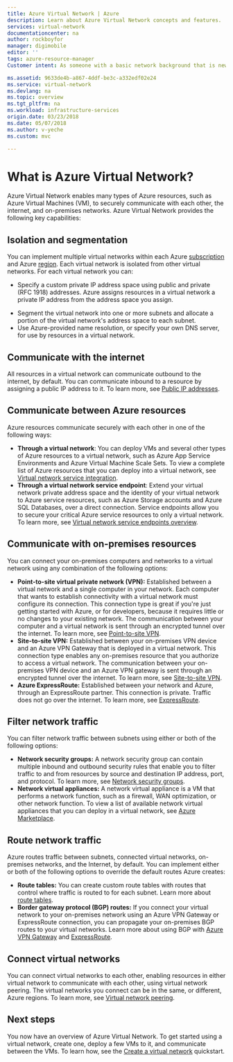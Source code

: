 ```yaml
---
title: Azure Virtual Network | Azure
description: Learn about Azure Virtual Network concepts and features.
services: virtual-network
documentationcenter: na
author: rockboyfor
manager: digimobile
editor: ''
tags: azure-resource-manager
Customer intent: As someone with a basic network background that is new to Azure, I want to understand the capabilities of Azure Virtual Network, so that my Azure resources such as VMs, can securely communicate with each other, the internet, and my on-premises resources.

ms.assetid: 9633de4b-a867-4ddf-be3c-a332edf02e24
ms.service: virtual-network
ms.devlang: na
ms.topic: overview
ms.tgt_pltfrm: na
ms.workload: infrastructure-services
origin.date: 03/23/2018
ms.date: 05/07/2018
ms.author: v-yeche
ms.custom: mvc

---
```

# What is Azure Virtual Network?

Azure Virtual Network enables many types of Azure resources, such as Azure Virtual Machines (VM), to securely communicate with each other, the internet, and on-premises networks. Azure Virtual Network provides the following key capabilities: 

<a name="isolation"></a>
## Isolation and segmentation

You can implement multiple virtual networks within each Azure [subscription](../azure-glossary-cloud-terminology.md?toc=%2fvirtual-network%2ftoc.json#subscription) and Azure [region](../azure-glossary-cloud-terminology.md?toc=%2fvirtual-network%2ftoc.json#region). Each virtual network is isolated from other virtual networks. For each virtual network you can:
- Specify a custom private IP address space using public and private (RFC 1918) addresses. Azure assigns resources in a virtual network a private IP address from the address space you assign.
<!-- Not Available on #region -->
- Segment the virtual network into one or more subnets and allocate a portion of the virtual network's address space to each subnet.
- Use Azure-provided name resolution, or specify your own DNS server, for use by resources in a virtual network.

<a name="internet"></a>
## Communicate with the internet

All resources in a virtual network can communicate outbound to the internet, by default. You can communicate inbound to a resource by assigning a public IP address to it. To learn more, see [Public IP addresses](virtual-network-public-ip-address.md).

<a name="within-vnet"></a>
## Communicate between Azure resources

Azure resources communicate securely with each other in one of the following ways:

- **Through a virtual network**: You can deploy VMs and several other types of Azure resources to a virtual network, such as Azure App Service Environments and Azure Virtual Machine Scale Sets. To view a complete list of Azure resources that you can deploy into a virtual network, see [Virtual network service integration](virtual-network-for-azure-services.md). 
- **Through a virtual network service endpoint**: Extend your virtual network private address space and the identity of your virtual network to Azure service resources, such as Azure Storage accounts and Azure SQL Databases, over a direct connection. Service endpoints allow you to secure your critical Azure service resources to only a virtual network. To learn more, see [Virtual network service endpoints overview](virtual-network-service-endpoints-overview.md).

<a name="connect-on-premises"></a>
## Communicate with on-premises resources

You can connect your on-premises computers and networks to a virtual network using any combination of the following options:

- **Point-to-site virtual private network (VPN):** Established between a virtual network and a single computer in your network. Each computer that wants to establish connectivity with a virtual network must configure its connection. This connection type is great if you're just getting started with Azure, or for developers, because it requires little or no changes to your existing network. The communication between your computer and a virtual network is sent through an encrypted tunnel over the internet. To learn more, see [Point-to-site VPN](../vpn-gateway/vpn-gateway-about-vpngateways.md?toc=%2fvirtual-network%2ftoc.json#P2S).
- **Site-to-site VPN:** Established between your on-premises VPN device and an Azure VPN Gateway that is deployed in a virtual network. This connection type enables any on-premises resource that you authorize to access a virtual network. The communication between your on-premises VPN device and an Azure VPN gateway is sent through an encrypted tunnel over the internet. To learn more, see [Site-to-site VPN](../vpn-gateway/vpn-gateway-about-vpngateways.md?toc=%2fvirtual-network%2ftoc.json#s2smulti).
- **Azure ExpressRoute:** Established between your network and Azure, through an ExpressRoute partner. This connection is private. Traffic does not go over the internet. To learn more, see [ExpressRoute](../vpn-gateway/vpn-gateway-about-vpngateways.md?toc=%2fvirtual-network%2ftoc.json#ExpressRoute).

<a name="filtering"></a>
## Filter network traffic
You can filter network traffic between subnets using either or both of the following options:
- **Network security groups:** A network security group can contain multiple inbound and outbound security rules that enable you to filter traffic to and from resources by source and destination IP address, port, and protocol. To learn more, see [Network security groups](security-overview.md#network-security-groups).
- **Network virtual appliances:** A network virtual appliance is a VM that performs a network function, such as a firewall, WAN optimization, or other network function. To view a list of available network virtual appliances that you can deploy in a virtual network, see [Azure Marketplace](https://market.azure.cn/zh-cn/marketplace/apps?search=networking&page=1&subcategories=appliances).

<a name="routing"></a>
## Route network traffic

Azure routes traffic between subnets, connected virtual networks, on-premises networks, and the Internet, by default. You can implement either or both of the following options to override the default routes Azure creates:
- **Route tables:** You can create custom route tables with routes that control where traffic is routed to for each subnet. Learn more about [route tables](virtual-networks-udr-overview.md#user-defined).
- **Border gateway protocol (BGP) routes:** If you connect your virtual network to your on-premises network using an Azure VPN Gateway or ExpressRoute connection, you can propagate your on-premises BGP routes to your virtual networks. Learn more about using BGP with [Azure VPN Gateway](../vpn-gateway/vpn-gateway-bgp-overview.md?toc=%2fvirtual-network%2ftoc.json) and [ExpressRoute](../expressroute/expressroute-routing.md?toc=%2fvirtual-network%2ftoc.json#dynamic-route-exchange).

## Connect virtual networks

You can connect virtual networks to each other, enabling resources in either virtual network to communicate with each other, using virtual network peering. The virtual networks you connect can be in the same, or different, Azure regions. To learn more, see [Virtual network peering](virtual-network-peering-overview.md).

## Next steps

You now have an overview of Azure Virtual Network. To get started using a virtual network, create one, deploy a few VMs to it, and communicate between the VMs. To learn how, see the [Create a virtual network](quick-create-portal.md) quickstart.
<!--Update_Description: update meta properties, wording update, update link-->